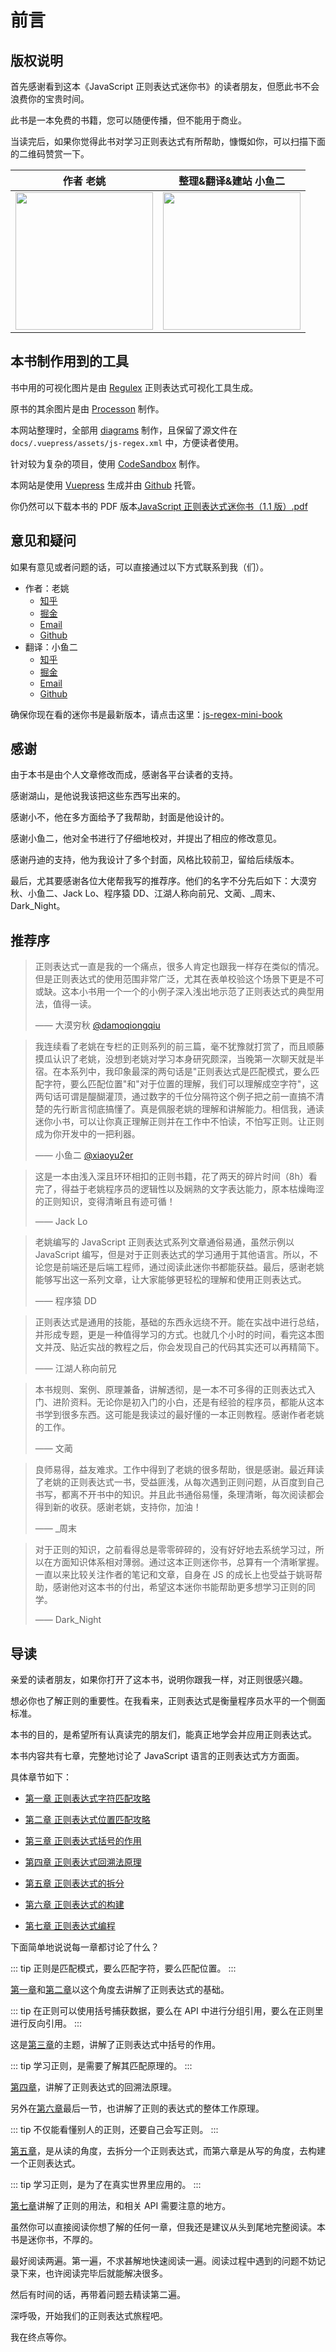# 前言

## 版权说明

首先感谢看到这本《JavaScript 正则表达式迷你书》的读者朋友，但愿此书不会浪费你的宝贵时间。

此书是一本免费的书籍，您可以随便传播，但不能用于商业。

当读完后，如果你觉得此书对学习正则表达式有所帮助，慷慨如你，可以扫描下面的二维码赞赏一下。

| 作者 老姚                                                    | 整理&翻译&建站 小鱼二                                        |
| ------------------------------------------------------------ | ------------------------------------------------------------ |
| <img style="width:220px" src="/assets/wechat-pay-yao.png" /> | <img style="width:220px" src="/assets/wechat-pay-xy2.png" /> |

## 本书制作用到的工具

书中用的可视化图片是由 [Regulex](<https://jex.im/regulex/#!flags=&re=%5E(a%7Cb)*%3F%24>) 正则表达式可视化工具生成。

原书的其余图片是由 [Processon](https://www.processon.com/) 制作。

本网站整理时，全部用 [diagrams](https://www.diagrams.net/) 制作，且保留了源文件在 `docs/.vuepress/assets/js-regex.xml` 中，方便读者使用。

针对较为复杂的项目，使用 [CodeSandbox](https://codesandbox.io) 制作。

本网站是使用 [Vuepress](https://v2.vuepress.vuejs.org/) 生成并由 [Github](https://github.com/js-regex-mini-book/js-regex-mini-book.github.io) 托管。

你仍然可以下载本书的 PDF 版本[JavaScript 正则表达式迷你书（1.1 版）.pdf](https://github.com/qdlaoyao/js-regex-mini-book/raw/master/JavaScript%E6%AD%A3%E5%88%99%E8%A1%A8%E8%BE%BE%E5%BC%8F%E8%BF%B7%E4%BD%A0%E4%B9%A6%EF%BC%881.1%E7%89%88%EF%BC%89.pdf)

## 意见和疑问

如果有意见或者问题的话，可以直接通过以下方式联系到我（们）。

- 作者：老姚
  - [知乎](https://www.zhihu.com/people/qdlaoyao)
  - [掘金](https://juejin.im/user/58247e285bbb5000590e4824)
  - [Email](mailto://qdlaoyao@126.com)
  - [Github](https://github.com/qdlaoyao)
- 翻译：小鱼二
  - [知乎](https://www.zhihu.com/people/xiaoyu2er)
  - [掘金](https://juejin.cn/user/624178332449287)
  - [Email](mailto://zongyanqi@foxmail.com)
  - [Github](https://github.com/xiaoyu2er)

确保你现在看的迷你书是最新版本，请点击这里：[js-regex-mini-book](https://github.com/js-regex-mini-book/js-regex-mini-book.github.io)

## 感谢

由于本书是由个人文章修改而成，感谢各平台读者的支持。

感谢湖山，是他说我该把这些东西写出来的。

感谢小不，他在多方面给予了我帮助，封面是他设计的。

感谢小鱼二，他对全书进行了仔细地校对，并提出了相应的修改意见。

感谢丹迪的支持，他为我设计了多个封面，风格比较前卫，留给后续版本。

最后，尤其要感谢各位大佬帮我写的推荐序。他们的名字不分先后如下：大漠穷秋、小鱼二、Jack Lo、程序猿 DD、江湖人称向前兄、文蔺、\_周末、Dark_Night。

## 推荐序

> 正则表达式一直是我的一个痛点，很多人肯定也跟我一样存在类似的情况。但是正则表达式的使用范围非常广泛，尤其在表单校验这个场景下更是不可或缺。这本小书用一个一个的小例子深入浅出地示范了正则表达式的典型用法，值得一读。
>
> —— 大漠穷秋 [@damoqiongqiu](https://github.com/damoqiongqiu)

> 我连续看了老姚在专栏的正则系列的前三篇，毫不犹豫就打赏了，而且顺藤摸瓜认识了老姚，没想到老姚对学习本身研究颇深，当晚第一次聊天就是半宿。在本系列中，我印象最深的两句话是"正则表达式是匹配模式，要么匹配字符，要么匹配位置"和"对于位置的理解，我们可以理解成空字符"，这两句话可谓是醍醐灌顶，通过数字的千位分隔符这个例子把之前一直搞不清楚的先行断言彻底搞懂了。真是佩服老姚的理解和讲解能力。相信我，通读迷你小书，可以让你真正理解正则并在工作中不怕读，不怕写正则。让正则成为你开发中的一把利器。
>
> —— 小鱼二 [@xiaoyu2er](https://github.com/xiaoyu2er)

> 这是一本由浅入深且环环相扣的正则书籍，花了两天的碎片时间（8h）看完了，得益于老姚程序员的逻辑性以及娴熟的文字表达能力，原本枯燥晦涩的正则知识，变得清晰且有迹可循！
>
> —— Jack Lo

> 老姚编写的 JavaScript 正则表达式系列文章通俗易通，虽然示例以 JavaScript 编写，但是对于正则表达式的学习通用于其他语言。所以，不论您是前端还是后端工程师，通过阅读此迷你书都能获益。最后，感谢老姚能够写出这一系列文章，让大家能够更轻松的理解和使用正则表达式。
>
> —— 程序猿 DD

> 正则表达式是通用的技能，基础的东西永远绕不开。能在实战中进行总结，并形成专题，更是一种值得学习的方式。也就几个小时的时间，看完这本图文并茂、贴近实战的教程之后，你会发现自己的代码其实还可以再精简下。
>
> —— 江湖人称向前兄

> 本书规则、案例、原理兼备，讲解透彻，是一本不可多得的正则表达式入门、进阶资料。无论你是初入门的小白，还是有经验的程序员，都能从这本书学到很多东西。这可能是我读过的最好懂的一本正则教程。感谢作者老姚的工作。
>
> —— 文蔺

> 良师易得，益友难求。工作中得到了老姚的很多帮助，很是感谢。最近拜读了老姚的正则表达式一书，受益匪浅，从每次遇到正则问题，从百度到自己书写，都离不开书中的知识。并且此书通俗易懂，条理清晰，每次阅读都会得到新的收获。感谢老姚，支持你，加油！
>
> —— \_周末

> 对于正则的知识，之前看得总是零零碎碎的，没有好好地去系统学习过，所以在方面知识体系相对薄弱。通过这本正则迷你书，总算有一个清晰掌握。一直以来比较关注作者的笔记和文章，自身在 JS 的成长上也受益于姚哥帮助，感谢他对这本书的付出，希望这本迷你书能帮助更多想学习正则的同学。
>
> —— Dark_Night

## 导读

亲爱的读者朋友，如果你打开了这本书，说明你跟我一样，对正则很感兴趣。

想必你也了解正则的重要性。在我看来，正则表达式是衡量程序员水平的一个侧面标准。

本书的目的，是希望所有认真读完的朋友们，能真正地学会并应用正则表达式。

本书内容共有七章，完整地讨论了 JavaScript 语言的正则表达式方方面面。

具体章节如下：

- [第一章 正则表达式字符匹配攻略](./ch1.md)

- [第二章 正则表达式位置匹配攻略](./ch2.md)

- [第三章 正则表达式括号的作用](./ch3.md)

- [第四章 正则表达式回溯法原理](./ch4.md)

- [第五章 正则表达式的拆分](./ch5.md)

- [第六章 正则表达式的构建](./ch6.md)

- [第七章 正则表达式编程](./ch7.md)

下面简单地说说每一章都讨论了什么？

::: tip
正则是匹配模式，要么匹配字符，要么匹配位置。
:::

[第一章](./ch1.md)和[第二章](./ch2.md)以这个角度去讲解了正则表达式的基础。

::: tip
在正则可以使用括号捕获数据，要么在 API 中进行分组引用，要么在正则里进行反向引用。
:::

这是[第三章](./ch3.md)的主题，讲解了正则表达式中括号的作用。

::: tip
学习正则，是需要了解其匹配原理的。
:::

[第四章](./ch4.md)，讲解了正则表达式的回溯法原理。

另外在[第六章](./ch6.md)最后一节，也讲解了正则的表达式的整体工作原理。

::: tip
不仅能看懂别人的正则，还要自己会写正则。
:::

[第五章](./ch5.md)，是从读的角度，去拆分一个正则表达式，而第六章是从写的角度，去构建一个正则表达式。

::: tip
学习正则，是为了在真实世界里应用的。
:::

[第七章](./ch7.md)讲解了正则的用法，和相关 API 需要注意的地方。

虽然你可以直接阅读你想了解的任何一章，但我还是建议从头到尾地完整阅读。本书是迷你书，不厚的。

最好阅读两遍。第一遍，不求甚解地快速阅读一遍。阅读过程中遇到的问题不妨记录下来，也许阅读完毕后就能解决很多。

然后有时间的话，再带着问题去精读第二遍。

深呼吸，开始我们的正则表达式旅程吧。

我在终点等你。
